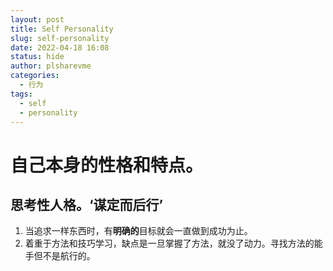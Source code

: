 ```yaml
---
layout: post
title: Self Personality
slug: self-personality
date: 2022-04-18 16:08
status: hide
author: plsharevme
categories: 
  - 行为
tags: 
  - self
  - personality
---
```


# 自己本身的性格和特点。

## 思考性人格。‘谋定而后行’

1. 当追求一样东西时，有**明确的**目标就会一直做到成功为止。
2. 着重于方法和技巧学习，缺点是一旦掌握了方法，就没了动力。寻找方法的能手但不是航行的。
